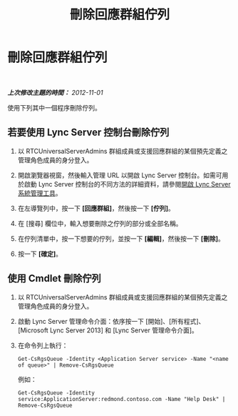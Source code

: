 ﻿---
title: 刪除回應群組佇列
TOCTitle: 刪除回應群組佇列
ms:assetid: 67c7a489-8c5f-4c6b-9387-9d4c11d43695
ms:mtpsurl: https://technet.microsoft.com/zh-tw/library/Gg521008(v=OCS.15)
ms:contentKeyID: 49291173
ms.date: 08/10/2015
mtps_version: v=OCS.15
ms.translationtype: HT
---

# 刪除回應群組佇列

 

_**上次修改主題的時間：** 2012-11-01_

使用下列其中一個程序刪除佇列。

## 若要使用 Lync Server 控制台刪除佇列

1.  以 RTCUniversalServerAdmins 群組成員或支援回應群組的某個預先定義之管理角色成員的身分登入。

2.  開啟瀏覽器視窗，然後輸入管理 URL 以開啟 Lync Server 控制台。如需可用於啟動 Lync Server 控制台的不同方法的詳細資料，請參閱[開啟 Lync Server 系統管理工具](lync-server-2013-open-lync-server-administrative-tools.md)。

3.  在左導覽列中，按一下 **\[回應群組\]**，然後按一下 **\[佇列\]**。

4.  在 \[搜尋\] 欄位中，輸入想要刪除之佇列的部分或全部名稱。

5.  在佇列清單中，按一下想要的佇列，並按一下 **\[編輯\]**，然後按一下 **\[刪除\]**。

6.  按一下 **\[確定\]**。

## 使用 Cmdlet 刪除佇列

1.  以 RTCUniversalServerAdmins 群組成員或支援回應群組的某個預先定義之管理角色成員的身分登入。

2.  啟動 Lync Server 管理命令介面：依序按一下 \[開始\]、\[所有程式\]、\[Microsoft Lync Server 2013\] 和 \[Lync Server 管理命令介面\]。

3.  在命令列上執行：
    
        Get-CsRgsQueue -Identity <Application Server service> -Name "<name of queue>" | Remove-CsRgsQueue
    
    例如：
    
        Get-CsRgsQueue -Identity service:ApplicationServer:redmond.contoso.com -Name "Help Desk" | Remove-CsRgsQueue

